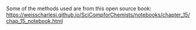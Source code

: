 Some of the methods used are from this open source book: https://weisscharlesj.github.io/SciCompforChemists/notebooks/chapter_15/chap_15_notebook.html 
